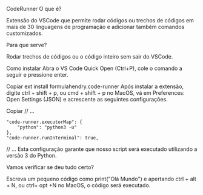 CodeRunner
O que é?

Extensão do VSCode que permite rodar códigos ou trechos de códigos em mais de 30 linguagens de programação e adicionar também comandos customizados.

Para que serve?

Rodar trechos de códigos ou o código inteiro sem sair do VSCode.

Como instalar
Abra o VS Code Quick Open (Ctrl+P), cole o comando a seguir e pressione enter.

Copiar
ext install formulahendry.code-runner
Após instalar a extensão, digite ctrl + shift + p, ou cmd + shift + p no MacOS, vá em Preferences: Open Settings (JSON) e acrescente as seguintes configurações.

Copiar
// ...

    "code-runner.executorMap": {
        "python": "python3 -u"
    },
    "code-runner.runInTerminal": true,

// ...
Esta configuração garante que nosso script será executado utilizando a versão 3 do Python.

Vamos verificar se deu tudo certo?

Escreva um pequeno código como print("Olá Mundo") e apertando ctrl + alt + N, ou ctrl+ opt +N no MacOS, o código será executado.


